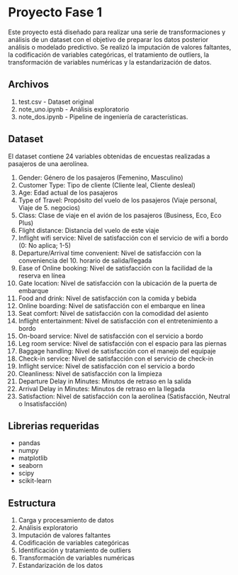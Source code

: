 # Proyecto Fase 1
Este proyecto está diseñado para realizar una serie de transformaciones y análisis de un dataset con el objetivo de preparar los datos posterior análisis o modelado predictivo. 
Se realizó la imputación de valores faltantes, la codificación de variables categóricas, el tratamiento de outliers, la transformación de variables numéricas y la estandarización de datos.

## Archivos 
1. test.csv - Dataset original
2. note_uno.ipynb - Análisis exploratorio
3. note_dos.ipynb - Pipeline de ingeniería de características.


## Dataset
El dataset contiene 24 variables obtenidas de encuestas realizadas a pasajeros de una aerolínea. 
1. Gender: Género de los pasajeros (Femenino, Masculino)
2. Customer Type: Tipo de cliente (Cliente leal, Cliente desleal)
3. Age: Edad actual de los pasajeros
4. Type of Travel: Propósito del vuelo de los pasajeros (Viaje personal, Viaje de 5. negocios)
6. Class: Clase de viaje en el avión de los pasajeros (Business, Eco, Eco Plus)
7. Flight distance: Distancia del vuelo de este viaje
8. Inflight wifi service: Nivel de satisfacción con el servicio de wifi a bordo (0: No aplica; 1-5)
9. Departure/Arrival time convenient: Nivel de satisfacción con la conveniencia del 10. horario de salida/llegada
10. Ease of Online booking: Nivel de satisfacción con la facilidad de la reserva en línea
11. Gate location: Nivel de satisfacción con la ubicación de la puerta de embarque
12. Food and drink: Nivel de satisfacción con la comida y bebida
13. Online boarding: Nivel de satisfacción con el embarque en línea
14. Seat comfort: Nivel de satisfacción con la comodidad del asiento
15. Inflight entertainment: Nivel de satisfacción con el entretenimiento a bordo
16. On-board service: Nivel de satisfacción con el servicio a bordo
17. Leg room service: Nivel de satisfacción con el espacio para las piernas
18. Baggage handling: Nivel de satisfacción con el manejo del equipaje
19. Check-in service: Nivel de satisfacción con el servicio de check-in
20. Inflight service: Nivel de satisfacción con el servicio a bordo
21. Cleanliness: Nivel de satisfacción con la limpieza
22. Departure Delay in Minutes: Minutos de retraso en la salida
23. Arrival Delay in Minutes: Minutos de retraso en la llegada
24. Satisfaction: Nivel de satisfacción con la aerolínea (Satisfacción, Neutral o Insatisfacción)

## Librerias requeridas
- pandas
- numpy
- matplotlib
- seaborn
- scipy
- scikit-learn

## Estructura
1. Carga y procesamiento de datos
2. Análisis exploratorio
3. Imputación de valores faltantes
4. Codificación de variables categóricas
5. Identificación y tratamiento de outliers
6. Transformación de variables numéricas
7. Estandarización de los datos

